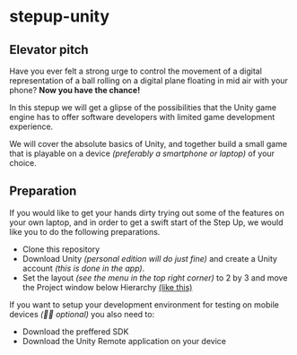 # stepup-unity

## Elevator pitch

Have you ever felt a strong urge to control the movement of a digital representation of a ball rolling on a digital plane floating in mid air with your phone?
__Now you have the chance!__

In this stepup we will get a glipse of the possibilities that the Unity game engine has to offer software developers with limited game development experience.

We will cover the absolute basics of Unity, and together build a small game that is playable on a device _(preferably a smartphone or laptop)_ of your choice.

## Preparation

If you would like to get your hands dirty trying out some of the features on your own laptop, and in order to get a swift start of the Step Up, we would like you to do the following preparations.

* Clone this repository
* Download Unity _(personal edition will do just fine)_ and create a Unity account _(this is done in the app)_.
* Set the layout _(see the menu in the top right corner)_ to 2 by 3 and move the Project window below Hierarchy [(like this)](http://answers.unity3d.com/storage/temp/6106-unity.jpg)

If you want to setup your development environment for testing on mobile devices _(☝🏻 optional)_ you also need to:

* Download the preffered SDK
* Download the Unity Remote application on your device
